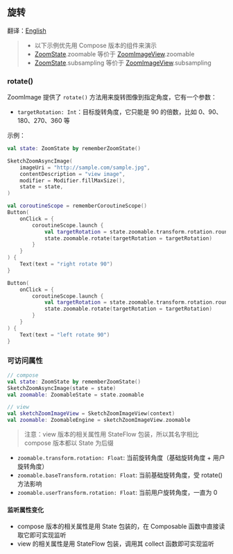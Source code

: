 ## 旋转

翻译：[English](rotate.md)

> * 以下示例优先用 Compose 版本的组件来演示
> * [ZoomState].zoomable 等价于 [ZoomImageView].zoomable
> * [ZoomState].subsampling 等价于 [ZoomImageView].subsampling

### rotate()

ZoomImage 提供了 `rotate()` 方法用来旋转图像到指定角度，它有一个参数：

* `targetRotation: Int`：目标旋转角度，它只能是 90 的倍数，比如 0、90、180、270、360 等

示例：

```kotlin
val state: ZoomState by rememberZoomState()

SketchZoomAsyncImage(
    imageUri = "http://sample.com/sample.jpg",
    contentDescription = "view image",
    modifier = Modifier.fillMaxSize(),
    state = state,
)

val coroutineScope = rememberCoroutineScope()
Button(
    onClick = {
        coroutineScope.launch {
            val targetRotation = state.zoomable.transform.rotation.roundToInt() + 90
            state.zoomable.rotate(targetRotation = targetRotation)
        }
    }
) {
    Text(text = "right rotate 90")
}

Button(
    onClick = {
        coroutineScope.launch {
            val targetRotation = state.zoomable.transform.rotation.roundToInt() - 90
            state.zoomable.rotate(targetRotation = targetRotation)
        }
    }
) {
    Text(text = "left rotate 90")
}
```

### 可访问属性

```kotlin
// compose
val state: ZoomState by rememberZoomState()
SketchZoomAsyncImage(state = state)
val zoomable: ZoomableState = state.zoomable

// view
val sketchZoomImageView = SketchZoomImageView(context)
val zoomable: ZoomableEngine = sketchZoomImageView.zoomable
```

> 注意：view 版本的相关属性用 StateFlow 包装，所以其名字相比 compose 版本都以 State 为后缀

* `zoomable.transform.rotation: Float`: 当前旋转角度（基础旋转角度 + 用户旋转角度）
* `zoomable.baseTransform.rotation: Float`: 当前基础旋转角度，受 rotate() 方法影响
* `zoomable.userTransform.rotation: Float`: 当前用户旋转角度，一直为 0

#### 监听属性变化

* compose 版本的相关属性是用 State 包装的，在 Composable 函数中直接读取它即可实现监听
* view 的相关属性是用 StateFlow 包装，调用其 collect 函数即可实现监听

[ZoomImageView]: ../../zoomimage-view/src/main/java/com/github/panpf/zoomimage/ZoomImageView.kt

[ZoomImage]: ../../zoomimage-compose/src/commonMain/kotlin/com/github/panpf/zoomimage/ZoomImage.kt

[ZoomState]: ../../zoomimage-compose/src/commonMain/kotlin/com/github/panpf/zoomimage/compose/ZoomState.kt

[ZoomableState]: ../../zoomimage-compose/src/commonMain/kotlin/com/github/panpf/zoomimage/compose/zoom/ZoomableState.kt
